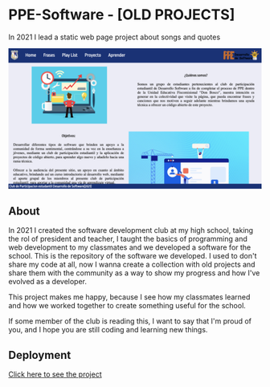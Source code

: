 # PPE-Software - [OLD PROJECTS]

In 2021 I lead a static web page project about songs and quotes

![PPE-Software](./IMG/image.png)


## About


In 2021  I created the software development club at my high school, taking the rol of president and teacher, I taught the basics of programming and web development to my classmates and we developed a software for the school. This is the repository of the software we developed. I used to don't share my code at all, now I wanna create a collection with old projects and share them with the community as a way to show my progress and how I've evolved as a developer.

This project makes me happy, because I see how my classmates learned and how we worked together to create something useful for the school.

If some member of the club is reading this, I want to say that I'm proud of you, and I hope you are still coding and learning new things.

## Deployment

[Click here to see the project](https://cotbert2.github.io/PPE-Software/)
